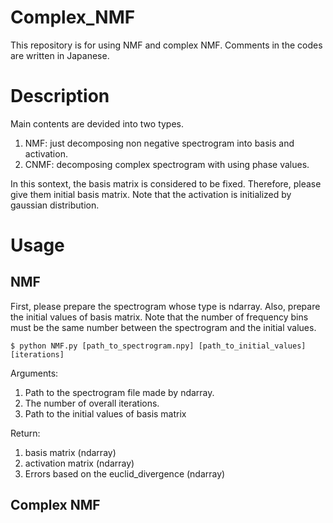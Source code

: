 # Complex_NMF
This repository is for using NMF and complex NMF. Comments in the codes are written in Japanese.


# Description
Main contents are devided into two types.
1. NMF: just decomposing non negative spectrogram into basis and activation.
2. CNMF: decomposing complex spectrogram with using phase values.

In this sontext, the basis matrix is considered to be fixed. Therefore, please give them initial basis matrix. Note that the activation is initialized by gaussian distribution.

# Usage
## NMF
First, please prepare the spectrogram whose type is ndarray. Also, prepare the initial values of basis matrix. Note that the number of frequency bins must be the same number between the spectrogram and the initial values.
```
$ python NMF.py [path_to_spectrogram.npy] [path_to_initial_values] [iterations] 
```
Arguments:  
1. Path to the spectrogram file made by ndarray.
2. The number of overall iterations.
3. Path to the initial values of basis matrix


Return:
1. basis matrix (ndarray)
2. activation matrix (ndarray)
3. Errors based on the euclid_divergence (ndarray)


## Complex NMF
